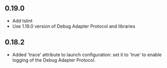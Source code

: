 ## 0.19.0
* Add tslint
* Use 1.19.0 version of Debug Adapter Protocol and libraries

## 0.18.2
* Added 'trace' attribute to launch configuration: set it to 'true' to enable logging of the Debug Adapter Protocol.

